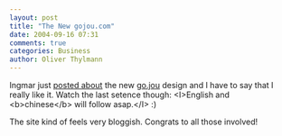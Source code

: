 ```yaml
---
layout: post
title: "The New gojou.com"
date: 2004-09-16 07:31
comments: true
categories: Business
author: Oliver Thylmann
---
```



Ingmar just [posted about](http://bornholz.typepad.com/blog/2004/09/gojoucom_design.html) the new [go.jou](http://www.gojou.com/) design and I have to say that I really like it. Watch the last setence though: &lt;I&gt;English and &lt;b&gt;chinese&lt;/b&gt; will follow asap.&lt;/I&gt; :)

The site kind of feels very bloggish. Congrats to all those involved!


